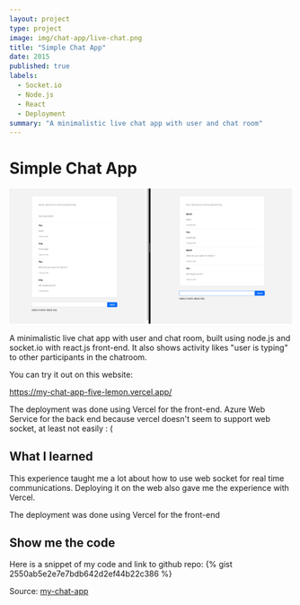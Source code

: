 ```yaml
---
layout: project
type: project
image: img/chat-app/live-chat.png
title: "Simple Chat App"
date: 2015
published: true
labels:
  - Socket.io
  - Node.js
  - React
  - Deployment
summary: "A minimalistic live chat app with user and chat room"
---
```


# Simple Chat App

<img class="img-fluid" src="../img/chat-app/live-chat.png">

A minimalistic live chat app with user and chat room, built using node.js and socket.io with react.js front-end. It also shows activity likes "user is typing" to other participants in the chatroom.

You can try it out on this website:

https://my-chat-app-five-lemon.vercel.app/

The deployment was done using Vercel for the front-end. Azure Web Service for the back end because vercel doesn't seem to support web socket, at least not easily : \(

## What I learned

This experience taught me a lot about how to use web socket for real time communications. Deploying it on the web also gave me the experience with Vercel.

The deployment was done using Vercel for the front-end

## Show me the code

Here is a snippet of my code and link to github repo:
{% gist 2550ab5e2e7e7bdb642d2ef44b22c386 %}

Source: <a href="https://github.com/DavidHuang2002/my-chat-app">my-chat-app</a>
